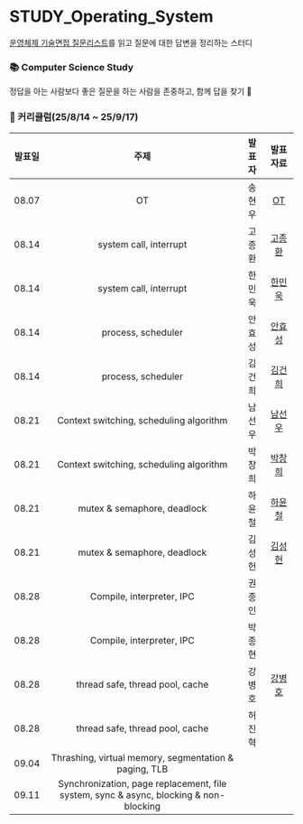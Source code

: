 # STUDY_Operating_System
[운영체제 기술면접 질문리스트](https://github.com/VSFe/Tech-Interview/blob/main/02-OPERATING_SYSTEM.md)를 읽고 질문에 대한 답변을 정리하는 스터디

### 📚 Computer Science Study <br>
정답을 아는 사람보다 좋은 질문을 하는 사람을 존중하고, 함께 답을 찾기 🔎 

### 📆 커리큘럼(25/8/14 ~ 25/9/17)

|          발표일           |                           주제                          |       발표자        |       발표자료      |
| :---------------------: | :----------------------------------------------------------------: | :-------------: | :---------: |
| 08.07 | OT | 송현우 | [OT](https://github.com/SSAFY-Seoul-Class-7/STUDY_Operating_System/blob/main/OT.pdf) |
| 08.14 | system call, interrupt | 고종환 | [고종환](https://github.com/SSAFY-Seoul-Class-7/STUDY_Operating_System/blob/main/System%20Call%2C%20Interrupt/SSAFY_CS_STUDY_%EA%B3%A0%EC%A2%85%ED%99%98_%EC%9D%B8%ED%84%B0%EB%9F%BD%ED%8A%B8.pdf) |
| 08.14 | system call, interrupt | 한민욱 | [한민욱](https://github.com/SSAFY-Seoul-Class-7/STUDY_Operating_System/blob/main/SSAFY_CS%EC%8A%A4%ED%84%B0%EB%94%94_%EC%8B%9C%EC%8A%A4%ED%85%9C%EC%BD%9C_%EC%9D%B8%ED%84%B0%EB%9F%BD%ED%8A%B8_%ED%95%9C%EB%AF%BC%EC%9A%B1.pdf) |
| 08.14 | process, scheduler | 안효성 | [안효성](https://github.com/SSAFY-Seoul-Class-7/STUDY_Operating_System/blob/main/Process%2C%20Scheduler/%EC%95%88%ED%9A%A8%EC%84%B1_%ED%94%84%EB%A1%9C%EC%84%B8%EC%8A%A4VS%EC%8A%A4%EB%A0%88%EB%93%9C.pdf) |
| 08.14 | process, scheduler | 김건희 | [김건희](https://github.com/SSAFY-Seoul-Class-7/STUDY_Operating_System/blob/main/Process%2C%20Scheduler/SSAFY_CS_STUDY_%EA%B9%80%EA%B1%B4%ED%9D%AC_%ED%94%84%EB%A1%9C%EC%84%B8%EC%8A%A4.pdf) |
| 08.21 | Context switching, scheduling algorithm | 남선우 | [남선우](https://github.com/SSAFY-Seoul-Class-7/STUDY_Operating_System/blob/main/Context%20Switching%2C%20Scheduling/cpu_%E1%84%82%E1%85%A1%E1%86%B7%E1%84%89%E1%85%A5%E1%86%AB%E1%84%8B%E1%85%AE.pdf) |
| 08.21 | Context switching, scheduling algorithm | 박창희 | [박창희](https://github.com/SSAFY-Seoul-Class-7/STUDY_Operating_System/blob/main/Context%20Switching%2C%20Scheduling/Context_Switching_%E1%84%87%E1%85%A1%E1%86%A8%E1%84%8E%E1%85%A1%E1%86%BC%E1%84%92%E1%85%B4.pdf) |
| 08.21 | mutex & semaphore, deadlock | 하윤철 | [하윤철](https://github.com/SSAFY-Seoul-Class-7/STUDY_Operating_System/blob/main/Mutex%2C%20Semaphore%2C%20Deadlock/%EC%99%9C%20%ED%98%84%EB%8C%80%EC%9D%98%20OS%EB%8A%94%20Deadlock%EC%9D%84%20%EC%B2%98%EB%A6%AC%ED%95%98%EC%A7%80%20%EC%95%8A%EC%9D%84%EA%B9%8C.pptx) |
| 08.21 | mutex & semaphore, deadlock | 김성헌 | [김성헌](https://github.com/SSAFY-Seoul-Class-7/STUDY_Operating_System/blob/main/Mutex%2C%20Semaphore%2C%20Deadlock/SSAFY_CS_STUDY_%EA%B9%80%EC%84%B1%ED%97%8C_V2.pdf) |
| 08.28 | Compile, interpreter, IPC | 권종인 | | [권종인](https://github.com/SSAFY-Seoul-Class-7/STUDY_Operating_System/blob/main/Compile%2C%20interpreter%2C%20IPC/%ED%94%84%EB%A1%9C%EC%84%B8%EC%8A%A4%20%EA%B0%84%20%ED%86%B5%EC%8B%A0(IPC)%EC%9D%98%20%EA%B0%9C%EB%85%90%EA%B3%BC%20%EA%B5%AC%ED%98%84%20%EB%B0%A9%EB%B2%95.pdf) |
| 08.28 | Compile, interpreter, IPC | 박종현 | | [박종현](https://github.com/SSAFY-Seoul-Class-7/STUDY_Operating_System/blob/main/Compile%2C%20interpreter%2C%20IPC/compiling_%EB%B0%95%EC%A2%85%ED%98%84.pdf) |
| 08.28 | thread safe, thread pool, cache | 강병호 | [강병호](https://github.com/SSAFY-Seoul-Class-7/STUDY_Operating_System/blob/main/Thread%20safe%2C%20Thread%20pool%2C%20Cache/Cache_%E1%84%80%E1%85%A1%E1%86%BC%E1%84%87%E1%85%A7%E1%86%BC%E1%84%92%E1%85%A9.pdf) 
| 08.28 | thread safe, thread pool, cache | 허진혁 | |
| 09.04 | Thrashing, virtual memory, segmentation & paging, TLB |  | |
| 09.11 | Synchronization, page replacement, file system, sync & async, blocking & non-blocking |  | |
